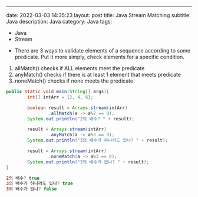 ---
date: 2022-03-03 14:35:23
layout: post
title: Java Stream Matching
subtitle: Java 
description: Java
category: Java
tags:
  - Java
  - Stream

* There are 3 ways to validate elements of a sequence according to some predicate. Put it more simply,
check elements for a specific condition.

1) allMatch() checks if ALL elements meet the predicate 
2) anyMatch() checks if there is at least 1 element that meets predicate
3) noneMatch() checks if none meets the predicate

```java
public static void main(String[] args){
        int[] intArr = {2, 4, 6};

        boolean result = Arrays.stream(intArr)
                .allMatch(a -> a%2 == 0);
        System.out.println("2의 배수? " + result);

        result = Arrays.stream(intArr)
                .anyMatch(a -> a%3 == 0);
        System.out.println("3의 배수가 하나라도 있나? " + result);

        result = Arrays.stream(intArr)
                .noneMatch(a -> a%3 == 0);
        System.out.println("3의 배수가 없나? " + result);
}

2의 배수? true
3의 배수가 하나라도 있나? true
3의 배수가 없나? false
```


 
